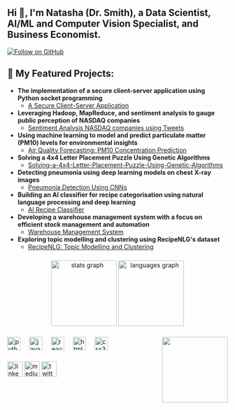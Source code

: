 <h2 align="left">Hi 👋, I'm Natasha (Dr. Smith), a Data Scientist, AI/ML and Computer Vision Specialist, and Business Economist.</h2>

[![Follow on GitHub](https://img.shields.io/github/followers/drnsmith?label=Follow&style=social)](https://github.com/drnsmith)

###
<h2>💼 My Featured Projects:</h2>

- <b>The implementation of a secure client-server application using Python socket programming</b>
  - [A Secure Client-Server Application](https://github.com/drnsmith/Client-Server-Network-Socket-Programming)
- <b>Leveraging Hadoop, MapReduce, and sentiment analysis to gauge public perception of NASDAQ companies</b>
  - [Sentiment Analysis NASDAQ companies using Tweets](https://github.com/drnsmith/sentiment-analysis-NASDAQ-companies-Tweets)
- <b>Using machine learning to model and predict particulate matter (PM10) levels for environmental insights</b>
  - [Air Quality Forecasting: PM10 Concentration Prediction](https://github.com/drnsmith/PM-London-Pollution)
- <b>Solving a 4x4 Letter Placement Puzzle Using Genetic Algorithms</b>
  - [Solving-a-4x4-Letter-Placement-Puzzle-Using-Genetic-Algorithms](https://github.com/drnsmith/Solving-a-4x4-Letter-Placement-Puzzle-Using-Genetic-Algorithms)
- <b>Detecting pneumonia using deep learning models on chest X-ray images</b>
  - [Pneumonia Detection Using CNNs](https://github.com/drnsmith/pneumonia-detection-CNN)
- <b>Building an AI classifier for recipe categorisation using natural language processing and deep learning</b>
  - [AI Recipe Classifier](https://github.com/drnsmith/AI-Recipe-Classifier)
- <b>Developing a warehouse management system with a focus on efficient stock management and automation</b>
  - [Warehouse Management System](https://github.com/drnsmith/warehouse-management-system)
- <b>Exploring topic modelling and clustering using RecipeNLG's dataset</b>
  - [RecipeNLG: Topic Modelling and Clustering](https://github.com/drnsmith/RecipeNLG-Topic-Modelling-and-Clustering)

###

<div align="center">
  <img src="https://github-readme-stats.vercel.app/api?username=drnsmith&hide_title=false&hide_rank=false&show_icons=true&include_all_commits=true&count_private=true&disable_animations=false&theme=dracula&locale=en&hide_border=false" height="150" alt="stats graph"  />
  <img src="https://github-readme-stats.vercel.app/api/top-langs?username=drnsmith&locale=en&hide_title=false&layout=compact&card_width=320&langs_count=5&theme=dracula&hide_border=false" height="150" alt="languages graph"  />
</div>

###

<img align="right" height="150" src="https://i.imgflip.com/65efzo.gif"  />

###

<div align="left">
  <img src="https://cdn.jsdelivr.net/gh/devicons/devicon/icons/python/python-original.svg" height="30" alt="python logo"  />
  <img width="12" />
  <img src="https://cdn.jsdelivr.net/gh/devicons/devicon/icons/javascript/javascript-original.svg" height="30" alt="javascript logo"  />
  <img width="12" />
  <img src="https://cdn.jsdelivr.net/gh/devicons/devicon/icons/react/react-original.svg" height="30" alt="react logo"  />
  <img width="12" />
  <img src="https://cdn.jsdelivr.net/gh/devicons/devicon/icons/html5/html5-original.svg" height="30" alt="html5 logo"  />
  <img width="12" />
  <img src="https://cdn.jsdelivr.net/gh/devicons/devicon/icons/css3/css3-original.svg" height="30" alt="css3 logo"  />
  <img width="12" />
  
</div>

###

<div align="left">
  <a href="https://www.linkedin.com/in/natalyasmith"><img src="https://img.shields.io/static/v1?message=LinkedIn&logo=linkedin&label=&color=0077B5&logoColor=white&labelColor=&style=for-the-badge" height="35" alt="linkedin logo"  /></a>
  <a href="https://medium.com/@drnatashasth"><img src="https://img.shields.io/static/v1?message=Medium&logo=medium&label=&color=12100E&logoColor=white&labelColor=&style=for-the-badge" height="35" alt="medium logo" /></a>
  <a href="https://twitter.com/NeverOblivious"><img src="https://img.shields.io/static/v1?message=Twitter&logo=twitter&label=&color=1DA1F2&logoColor=white&labelColor=&style=for-the-badge" height="35" alt="twitter logo" /></a>
</div>

###


